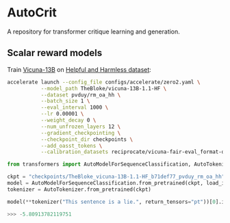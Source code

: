 # AutoCrit
A repository for transformer critique learning and generation.

## Scalar reward models
Train [Vicuna-13B](https://vicuna.lmsys.org) on [Helpful and Harmless dataset](https://github.com/anthropics/hh-rlhf):

```bash
accelerate launch --config_file configs/accelerate/zero2.yaml \
           --model_path TheBloke/vicuna-13B-1.1-HF \
           --dataset pvduy/rm_oa_hh \
           --batch_size 1 \
           --eval_interval 1000 \
           --lr 0.00001 \
           --weight_decay 0 \
           --num_unfrozen_layers 12 \
           --gradient_checkpointing \
           --checkpoint_dir checkpoints \
           --add_oasst_tokens \
           --calibration_datasets reciprocate/vicuna-fair-eval_format-oa
```

```python
from transformers import AutoModelForSequenceClassification, AutoTokenizer

ckpt = "checkpoints/TheBloke_vicuna-13B-1.1-HF_b71def77_pvduy_rm_oa_hh"
model = AutoModelForSequenceClassification.from_pretrained(ckpt, load_in_4bit=True)
tokenizer = AutoTokenizer.from_pretrained(ckpt)

model(**tokenizer("This sentence is a lie.", return_tensors="pt"))[0].item()
```
```python
>>> -5.80913782119751
```
